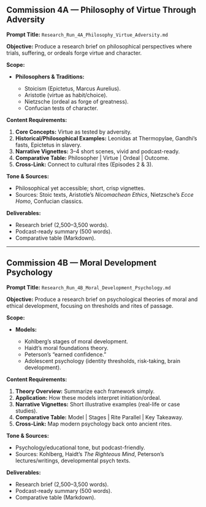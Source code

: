 ## **Commission 4A — Philosophy of Virtue Through Adversity**

**Prompt Title:** `Research_Run_4A_Philosophy_Virtue_Adversity.md`

**Objective:**
Produce a research brief on philosophical perspectives where trials, suffering, or ordeals forge virtue and character.

**Scope:**

* **Philosophers & Traditions:**

  * Stoicism (Epictetus, Marcus Aurelius).
  * Aristotle (virtue as habit/choice).
  * Nietzsche (ordeal as forge of greatness).
  * Confucian tests of character.

**Content Requirements:**

1. **Core Concepts:** Virtue as tested by adversity.
2. **Historical/Philosophical Examples:** Leonidas at Thermopylae, Gandhi’s fasts, Epictetus in slavery.
3. **Narrative Vignettes:** 3–4 short scenes, vivid and podcast-ready.
4. **Comparative Table:** Philosopher | Virtue | Ordeal | Outcome.
5. **Cross-Link:** Connect to cultural rites (Episodes 2 & 3).

**Tone & Sources:**

* Philosophical yet accessible; short, crisp vignettes.
* Sources: Stoic texts, Aristotle’s *Nicomachean Ethics*, Nietzsche’s *Ecce Homo*, Confucian classics.

**Deliverables:**

* Research brief (2,500–3,500 words).
* Podcast-ready summary (500 words).
* Comparative table (Markdown).

---

## **Commission 4B — Moral Development Psychology**

**Prompt Title:** `Research_Run_4B_Moral_Development_Psychology.md`

**Objective:**
Produce a research brief on psychological theories of moral and ethical development, focusing on thresholds and rites of passage.

**Scope:**

* **Models:**

  * Kohlberg’s stages of moral development.
  * Haidt’s moral foundations theory.
  * Peterson’s “earned confidence.”
  * Adolescent psychology (identity thresholds, risk-taking, brain development).

**Content Requirements:**

1. **Theory Overview:** Summarize each framework simply.
2. **Application:** How these models interpret initiation/ordeal.
3. **Narrative Vignettes:** Short illustrative examples (real-life or case studies).
4. **Comparative Table:** Model | Stages | Rite Parallel | Key Takeaway.
5. **Cross-Link:** Map modern psychology back onto ancient rites.

**Tone & Sources:**

* Psychology/educational tone, but podcast-friendly.
* Sources: Kohlberg, Haidt’s *The Righteous Mind*, Peterson’s lectures/writings, developmental psych texts.

**Deliverables:**

* Research brief (2,500–3,500 words).
* Podcast-ready summary (500 words).
* Comparative table (Markdown).
